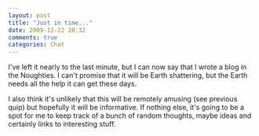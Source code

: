```yaml
---
layout: post
title: "Just in time..."
date: 2009-12-22 20:32
comments: true
categories: Chat
---
```

I've left it nearly to the last minute, but I can now say that I wrote a blog in the Noughties.  I can't promise that it will be Earth shattering, but the Earth needs all the help it can get these days.  


I also think it's unlikely that this will be remotely amusing (see previous quip) but hopefully it will be informative.  If nothing else, it's going to be a spot for me to keep track of a bunch of random thoughts, maybe ideas and certainly links to interesting stuff.